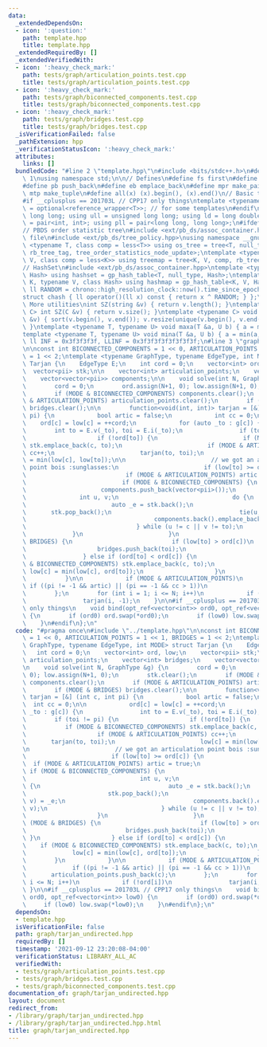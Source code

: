 ```yaml
---
data:
  _extendedDependsOn:
  - icon: ':question:'
    path: template.hpp
    title: template.hpp
  _extendedRequiredBy: []
  _extendedVerifiedWith:
  - icon: ':heavy_check_mark:'
    path: tests/graph/articulation_points.test.cpp
    title: tests/graph/articulation_points.test.cpp
  - icon: ':heavy_check_mark:'
    path: tests/graph/biconnected_components.test.cpp
    title: tests/graph/biconnected_components.test.cpp
  - icon: ':heavy_check_mark:'
    path: tests/graph/bridges.test.cpp
    title: tests/graph/bridges.test.cpp
  _isVerificationFailed: false
  _pathExtension: hpp
  _verificationStatusIcon: ':heavy_check_mark:'
  attributes:
    links: []
  bundledCode: "#line 2 \"template.hpp\"\n#include <bits/stdc++.h>\n#define DEBUG\
    \ 1\nusing namespace std;\n\n// Defines\n#define fs first\n#define sn second\n\
    #define pb push_back\n#define eb emplace_back\n#define mpr make_pair\n#define\
    \ mtp make_tuple\n#define all(x) (x).begin(), (x).end()\n// Basic type definitions\n\
    #if __cplusplus == 201703L // CPP17 only things\ntemplate <typename T> using opt_ref\
    \ = optional<reference_wrapper<T>>; // for some templates\n#endif\nusing ll =\
    \ long long; using ull = unsigned long long; using ld = long double;\nusing pii\
    \ = pair<int, int>; using pll = pair<long long, long long>;\n#ifdef __GNUG__\n\
    // PBDS order statistic tree\n#include <ext/pb_ds/assoc_container.hpp> // Common\
    \ file\n#include <ext/pb_ds/tree_policy.hpp>\nusing namespace __gnu_pbds;\ntemplate\
    \ <typename T, class comp = less<T>> using os_tree = tree<T, null_type, comp,\
    \ rb_tree_tag, tree_order_statistics_node_update>;\ntemplate <typename K, typename\
    \ V, class comp = less<K>> using treemap = tree<K, V, comp, rb_tree_tag, tree_order_statistics_node_update>;\n\
    // HashSet\n#include <ext/pb_ds/assoc_container.hpp>\ntemplate <typename T, class\
    \ Hash> using hashset = gp_hash_table<T, null_type, Hash>;\ntemplate <typename\
    \ K, typename V, class Hash> using hashmap = gp_hash_table<K, V, Hash>;\nconst\
    \ ll RANDOM = chrono::high_resolution_clock::now().time_since_epoch().count();\n\
    struct chash { ll operator()(ll x) const { return x ^ RANDOM; } };\n#endif\n//\
    \ More utilities\nint SZ(string &v) { return v.length(); }\ntemplate <typename\
    \ C> int SZ(C &v) { return v.size(); }\ntemplate <typename C> void UNIQUE(vector<C>\
    \ &v) { sort(v.begin(), v.end()); v.resize(unique(v.begin(), v.end()) - v.begin());\
    \ }\ntemplate <typename T, typename U> void maxa(T &a, U b) { a = max(a, b); }\n\
    template <typename T, typename U> void mina(T &a, U b) { a = min(a, b); }\nconst\
    \ ll INF = 0x3f3f3f3f, LLINF = 0x3f3f3f3f3f3f3f3f;\n#line 3 \"graph/tarjan_undirected.hpp\"\
    \n\nconst int BICONNECTED_COMPONENTS = 1 << 0, ARTICULATION_POINTS = 1 << 1, BRIDGES\
    \ = 1 << 2;\ntemplate <typename GraphType, typename EdgeType, int MODE> struct\
    \ Tarjan {\n    EdgeType E;\n    int cord = 0;\n    vector<int> ord, low;\n  \
    \  vector<pii> stk;\n\n    vector<int> articulation_points;\n    vector<int> bridges;\n\
    \    vector<vector<pii>> components;\n\n    void solve(int N, GraphType &g) {\n\
    \        cord = 0;\n        ord.assign(N+1, 0); low.assign(N+1, 0);\n        stk.clear();\n\
    \        if (MODE & BICONNECTED_COMPONENTS) components.clear();\n        if (MODE\
    \ & ARTICULATION_POINTS) articulation_points.clear();\n        if (MODE & BRIDGES)\
    \ bridges.clear();\n\n        function<void(int, int)> tarjan = [&] (int c, int\
    \ pi) {\n            bool artic = false;\n            int cc = 0;\n\n        \
    \    ord[c] = low[c] = ++cord;\n            for (auto _to : g[c]) {\n        \
    \        int to = E.v(_to), toi = E.i(_to);\n                if (toi != pi) {\n\
    \                    if (!ord[to]) {\n                        if (MODE & BICONNECTED_COMPONENTS)\
    \ stk.emplace_back(c, to);\n                        if (MODE & ARTICULATION_POINTS)\
    \ cc++;\n                        tarjan(to, toi);\n                        low[c]\
    \ = min(low[c], low[to]);\n\n                        // we got an articulation\
    \ point bois :sunglasses:\n                        if (low[to] >= ord[c]) {\n\
    \                            if (MODE & ARTICULATION_POINTS) artic = true;\n \
    \                           if (MODE & BICONNECTED_COMPONENTS) {\n           \
    \                     components.push_back(vector<pii>());\n                 \
    \               int u, v;\n                                do {\n            \
    \                        auto _e = stk.back();\n                             \
    \       stk.pop_back();\n                                    tie(u, v) = _e;\n\
    \                                    components.back().emplace_back(u, v);\n \
    \                               } while (u != c || v != to);\n               \
    \             }\n                        }\n                        if (MODE &\
    \ BRIDGES) {\n                            if (low[to] > ord[c])\n            \
    \                    bridges.push_back(toi);\n                        }\n    \
    \                } else if (ord[to] < ord[c]) {\n                        if (MODE\
    \ & BICONNECTED_COMPONENTS) stk.emplace_back(c, to);\n                       \
    \ low[c] = min(low[c], ord[to]);\n                    }\n                }\n \
    \           }\n\n            if (MODE & ARTICULATION_POINTS)\n               \
    \ if ((pi != -1 && artic) || (pi == -1 && cc > 1))\n                    articulation_points.push_back(c);\n\
    \        };\n        for (int i = 1; i <= N; i++)\n            if (!ord[i])\n\
    \                tarjan(i, -1);\n    }\n\n#if __cplusplus == 201703L // CPP17\
    \ only things\n    void bind(opt_ref<vector<int>> ord0, opt_ref<vector<int>> low0)\
    \ {\n        if (ord0) ord.swap(*ord0);\n        if (low0) low.swap(*low0);\n\
    \    }\n#endif\n};\n"
  code: "#pragma once\n#include \"../template.hpp\"\n\nconst int BICONNECTED_COMPONENTS\
    \ = 1 << 0, ARTICULATION_POINTS = 1 << 1, BRIDGES = 1 << 2;\ntemplate <typename\
    \ GraphType, typename EdgeType, int MODE> struct Tarjan {\n    EdgeType E;\n \
    \   int cord = 0;\n    vector<int> ord, low;\n    vector<pii> stk;\n\n    vector<int>\
    \ articulation_points;\n    vector<int> bridges;\n    vector<vector<pii>> components;\n\
    \n    void solve(int N, GraphType &g) {\n        cord = 0;\n        ord.assign(N+1,\
    \ 0); low.assign(N+1, 0);\n        stk.clear();\n        if (MODE & BICONNECTED_COMPONENTS)\
    \ components.clear();\n        if (MODE & ARTICULATION_POINTS) articulation_points.clear();\n\
    \        if (MODE & BRIDGES) bridges.clear();\n\n        function<void(int, int)>\
    \ tarjan = [&] (int c, int pi) {\n            bool artic = false;\n          \
    \  int cc = 0;\n\n            ord[c] = low[c] = ++cord;\n            for (auto\
    \ _to : g[c]) {\n                int to = E.v(_to), toi = E.i(_to);\n        \
    \        if (toi != pi) {\n                    if (!ord[to]) {\n             \
    \           if (MODE & BICONNECTED_COMPONENTS) stk.emplace_back(c, to);\n    \
    \                    if (MODE & ARTICULATION_POINTS) cc++;\n                 \
    \       tarjan(to, toi);\n                        low[c] = min(low[c], low[to]);\n\
    \n                        // we got an articulation point bois :sunglasses:\n\
    \                        if (low[to] >= ord[c]) {\n                          \
    \  if (MODE & ARTICULATION_POINTS) artic = true;\n                           \
    \ if (MODE & BICONNECTED_COMPONENTS) {\n                                components.push_back(vector<pii>());\n\
    \                                int u, v;\n                                do\
    \ {\n                                    auto _e = stk.back();\n             \
    \                       stk.pop_back();\n                                    tie(u,\
    \ v) = _e;\n                                    components.back().emplace_back(u,\
    \ v);\n                                } while (u != c || v != to);\n        \
    \                    }\n                        }\n                        if\
    \ (MODE & BRIDGES) {\n                            if (low[to] > ord[c])\n    \
    \                            bridges.push_back(toi);\n                       \
    \ }\n                    } else if (ord[to] < ord[c]) {\n                    \
    \    if (MODE & BICONNECTED_COMPONENTS) stk.emplace_back(c, to);\n           \
    \             low[c] = min(low[c], ord[to]);\n                    }\n        \
    \        }\n            }\n\n            if (MODE & ARTICULATION_POINTS)\n   \
    \             if ((pi != -1 && artic) || (pi == -1 && cc > 1))\n             \
    \       articulation_points.push_back(c);\n        };\n        for (int i = 1;\
    \ i <= N; i++)\n            if (!ord[i])\n                tarjan(i, -1);\n   \
    \ }\n\n#if __cplusplus == 201703L // CPP17 only things\n    void bind(opt_ref<vector<int>>\
    \ ord0, opt_ref<vector<int>> low0) {\n        if (ord0) ord.swap(*ord0);\n   \
    \     if (low0) low.swap(*low0);\n    }\n#endif\n};\n"
  dependsOn:
  - template.hpp
  isVerificationFile: false
  path: graph/tarjan_undirected.hpp
  requiredBy: []
  timestamp: '2021-09-12 23:20:08-04:00'
  verificationStatus: LIBRARY_ALL_AC
  verifiedWith:
  - tests/graph/articulation_points.test.cpp
  - tests/graph/bridges.test.cpp
  - tests/graph/biconnected_components.test.cpp
documentation_of: graph/tarjan_undirected.hpp
layout: document
redirect_from:
- /library/graph/tarjan_undirected.hpp
- /library/graph/tarjan_undirected.hpp.html
title: graph/tarjan_undirected.hpp
---
```

